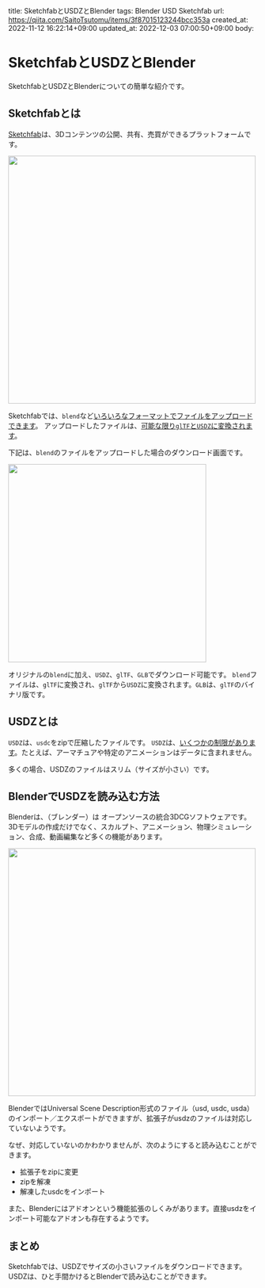 title: SketchfabとUSDZとBlender
tags: Blender USD Sketchfab
url: https://qiita.com/SaitoTsutomu/items/3f87015123244bcc353a
created_at: 2022-11-12 16:22:14+09:00
updated_at: 2022-12-03 07:00:50+09:00
body:

# SketchfabとUSDZとBlender

SketchfabとUSDZとBlenderについての簡単な紹介です。

## Sketchfabとは

[Sketchfab](https://sketchfab.com/)は、3Dコンテンツの公開、共有、売買ができるプラットフォームです。

<img src="https://qiita-image-store.s3.ap-northeast-1.amazonaws.com/0/13955/d5d30028-9b63-4782-b465-7f35e804def3.png" width="500">



Sketchfabでは、`blend`など[いろいろなフォーマットでファイルをアップロードできます](https://help.sketchfab.com/hc/en-us/articles/202508396-3D-File-Formats)。
アップロードしたファイルは、[可能な限り`glTF`と`USDZ`に変換されます](https://help.sketchfab.com/hc/en-us/articles/360046421631-glTF-GLB-and-USDZ)。

下記は、`blend`のファイルをアップロードした場合のダウンロード画面です。

<img src="https://qiita-image-store.s3.ap-northeast-1.amazonaws.com/0/13955/051a202c-4321-ff27-d05c-01bba19d1243.png" width="400">

オリジナルの`blend`に加え、`USDZ`、`glTF`、`GLB`でダウンロード可能です。
`blend`ファイルは、`glTF`に変換され、`glTF`から`USDZ`に変換されます。`GLB`は、`glTF`のバイナリ版です。

## USDZとは

`USDZ`は、`usdc`をzipで圧縮したファイルです。
`USDZ`は、[いくつかの制限があります](https://help.sketchfab.com/hc/en-us/articles/360046421631-glTF-GLB-and-USDZ#usdz-limitations)。たとえば、アーマチュアや特定のアニメーションはデータに含まれません。

多くの場合、USDZのファイルはスリム（サイズが小さい）です。

## BlenderでUSDZを読み込む方法

Blenderは、（ブレンダー）は オープンソースの統合3DCGソフトウェアです。
3Dモデルの作成だけでなく、スカルプト、アニメーション、物理シミュレーション、合成、動画編集など多くの機能があります。

<img src="https://qiita-image-store.s3.ap-northeast-1.amazonaws.com/0/13955/a177700d-533f-19d5-1300-a52ed03365da.jpeg" width="500">

BlenderではUniversal Scene Description形式のファイル（usd, usdc, usda）のインポート／エクスポートができますが、拡張子がusdzのファイルは対応していないようです。

なぜ、対応していないのかわかりませんが、次のようにすると読み込むことができます。

- 拡張子をzipに変更
- zipを解凍
- 解凍したusdcをインポート

また、Blenderにはアドオンという機能拡張のしくみがあります。直接usdzをインポート可能なアドオンも存在するようです。

## まとめ

Sketchfabでは、USDZでサイズの小さいファイルをダウンロードできます。USDZは、ひと手間かけるとBlenderで読み込むことができます。

